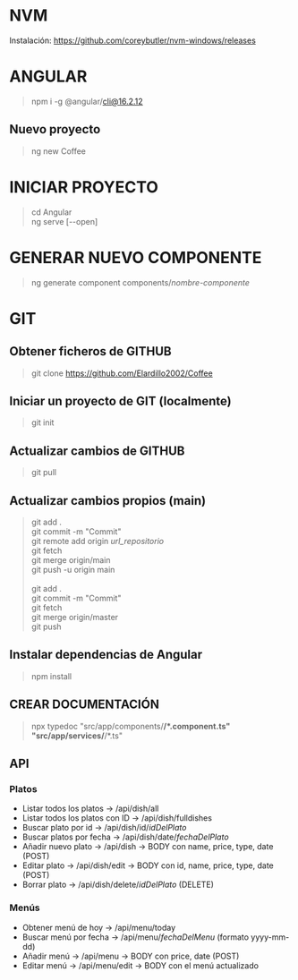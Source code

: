 # NVM
Instalación: https://github.com/coreybutler/nvm-windows/releases

# ANGULAR
> npm i -g @angular/cli@16.2.12

## Nuevo proyecto
> ng new Coffee

# INICIAR PROYECTO
> cd Angular \
> ng serve [--open]

# GENERAR NUEVO COMPONENTE
> ng generate component components/_nombre-componente_

# GIT
## Obtener ficheros de GITHUB
> git clone https://github.com/Elardillo2002/Coffee

## Iniciar un proyecto de GIT (localmente)
> git init

## Actualizar cambios de GITHUB
> git pull

## Actualizar cambios propios (main)
> git add . \
> git commit -m "Commit" \
> git remote add origin _url_repositorio_ \
> git fetch \
> git merge origin/main \
> git push -u origin main \
\
> git add . \
> git commit -m "Commit" \
> git fetch \
> git merge origin/master\
> git push 

## Instalar dependencias de Angular
> npm install

## CREAR DOCUMENTACIÓN
> npx typedoc "src/app/components/**/*.component.ts" "src/app/services/**/*.ts"

## API
### Platos
- Listar todos los platos -> /api/dish/all
- Listar todos los platos con ID -> /api/dish/fulldishes
- Buscar plato por id -> /api/dish/id/_idDelPlato_
- Buscar platos por fecha -> /api/dish/date/_fechaDelPlato_
- Añadir nuevo plato -> /api/dish -> BODY con name, price, type, date (POST)
- Editar plato -> /api/dish/edit -> BODY con id, name, price, type, date (POST)
- Borrar plato -> /api/dish/delete/_idDelPlato_ (DELETE)

### Menús
- Obtener menú de hoy -> /api/menu/today
- Buscar menú por fecha -> /api/menu/_fechaDelMenu_ (formato yyyy-mm-dd)
- Añadir menú -> /api/menu -> BODY con price, date (POST)
- Editar menú -> /api/menu/edit -> BODY con el menú actualizado